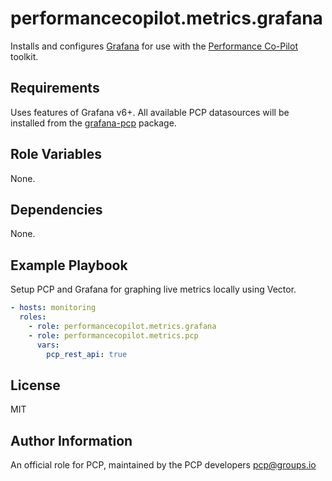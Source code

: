 # performancecopilot.metrics.grafana

Installs and configures [Grafana](https://grafana.com) for use with the [Performance Co-Pilot](https://pcp.io/) toolkit.

## Requirements

Uses features of Grafana v6+.  All available PCP datasources will be installed from the [grafana-pcp](https://github.com/performancecopilot/grafana-pcp) package.

## Role Variables

None.

## Dependencies

None.

## Example Playbook

Setup PCP and Grafana for graphing live metrics locally using Vector.

```yaml
- hosts: monitoring
  roles:
    - role: performancecopilot.metrics.grafana
    - role: performancecopilot.metrics.pcp
      vars:
        pcp_rest_api: true
```

## License

MIT

## Author Information

An official role for PCP, maintained by the PCP developers <pcp@groups.io>
